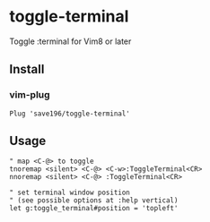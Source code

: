 # toggle-terminal
Toggle :terminal for Vim8 or later

## Install
### vim-plug
```
Plug 'save196/toggle-terminal'
```

## Usage
```
" map <C-@> to toggle
tnoremap <silent> <C-@> <C-w>:ToggleTerminal<CR>
nnoremap <silent> <C-@> :ToggleTerminal<CR>

" set terminal window position
" (see possible options at :help vertical)
let g:toggle_terminal#position = 'topleft'
```
